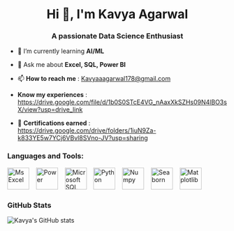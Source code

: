 <h1 align="center">Hi 👋, I'm Kavya Agarwal</h1>
<h3 align="center">A passionate Data Science Enthusiast</h3>


- 🌱 I’m currently learning **AI/ML**

- 💬 Ask me about **Excel, SQL, Power BI**

- 📫 **How to reach me** :  Kavyaaagarwal178@gmail.com

- **Know my experiences** : https://drive.google.com/file/d/1b0S0STcE4VG_nAaxXkSZHs09N4lBO3sX/view?usp=drive_link

- 📄 **Certifications earned** :  https://drive.google.com/drive/folders/1iuN9Za-k833YE5w7YCj6VBvl8SVno-JV?usp=sharing

<h3 align="left">Languages and Tools:</h3>
<p align = "left">
<img src="https://upload.wikimedia.org/wikipedia/commons/thumb/7/73/Microsoft_Excel_2013-2019_logo.svg/881px-Microsoft_Excel_2013-2019_logo.svg.png" alt="Ms Excel" width="50" height="50"> &nbsp;&nbsp;
<img src = "https://marketplace.topdesk.com/wp-content/uploads/2018/02/powerbi-logo.png" alt=Power BI" width="50" height="50"> &nbsp;&nbsp;
<img src = "https://brandslogos.com/wp-content/uploads/images/large/microsoft-sql-server-logo.png" alt="Microsoft SQL Server" width="50" height="50"> &nbsp;&nbsp;
<img src = "https://upload.wikimedia.org/wikipedia/commons/thumb/c/c3/Python-logo-notext.svg/172px-Python-logo-notext.svg.png" alt= "Python" width="50" height="50"> &nbsp;&nbsp;
<img src = "https://upload.wikimedia.org/wikipedia/commons/thumb/3/31/NumPy_logo_2020.svg/768px-NumPy_logo_2020.svg.png" alt = "Numpy" width="50" height="50"> &nbsp;&nbsp;
<img src = "https://assets.streamlinehq.com/image/private/w_300,h_300,ar_1/f_auto/v1/icons/2/seaborn-mazs5fsvs6lluqsnmeik89.png/seaborn-b4pddoh3hfg4k85ug0oazo.png?_a=DAJFJtWIZAAC" alt = "Seaborn" width="50" height="50"> &nbsp;&nbsp;
<img src = "https://upload.wikimedia.org/wikipedia/commons/thumb/8/84/Matplotlib_icon.svg/270px-Matplotlib_icon.svg.png?20150311090915" alt ="Matplotlib" width="50" height="50">
</p>

### GitHub Stats 

![Kavya's GitHub stats](https://github-readme-stats.vercel.app/api?username=Kavya-1708&show_icons=true&theme=radical)


